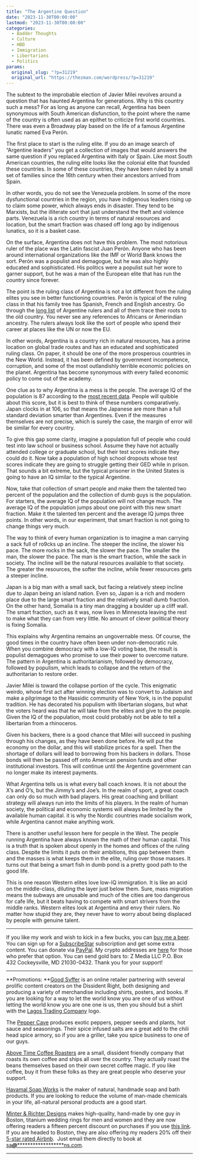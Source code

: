 ```yaml
---
title: "The Argentine Question"
date: "2023-11-30T00:00:00"
lastmod: "2023-11-30T00:00:00"
categories:
  - Badder Thoughts
  - Culture
  - HBD
  - Immigration
  - Libertarians
  - Politics
params:
  original_slug: "?p=31219"
  original_url: "https://thezman.com/wordpress/?p=31219"
---
```


The subtext to the improbable election of Javier Milei revolves around a
question that has haunted Argentina for generations. Why is this country
such a mess? For as long as anyone can recall, Argentina has been
synonymous with South American disfunction, to the point where the name
of the country is often used as an epithet to criticize first world
countries. There was even a Broadway play based on the life of a famous
Argentine lunatic named Eva Perón.

The first place to start is the ruling elite. If you do an image search
of “Argentine leaders” you get a collection of images that would answers
the same question if you replaced Argentina with Italy or Spain. Like
most South American countries, the ruling elite looks like the colonial
elite that founded these countries. In some of these countries, they
have been ruled by a small set of families since the 16th century when
their ancestors arrived from Spain.

In other words, you do not see the Venezuela problem. In some of the
more dysfunctional countries in the region, you have indigenous leaders
rising up to claim some power, which always ends in disaster. They tend
to be Marxists, but the illiterate sort that just understand the theft
and violence parts. Venezuela is a rich country in terms of natural
resources and location, but the smart fraction was chased off long ago
by indigenous lunatics, so it is a basket case.

On the surface, Argentina does not have this problem. The most notorious
ruler of the place was the Latin fascist Juan Perón. Anyone who has been
around international organizations like the IMF or World Bank knows the
sort. Perón was a populist and demagogue, but he was also highly
educated and sophisticated. His politics were a populist suit her wore
to garner support, but he was a man of the European elite that has run
the country since forever.

The point is the ruling class of Argentina is not a lot different from
the ruling elites you see in better functioning countries. Perón is
typical of the ruling class in that his family tree has Spanish, French
and English ancestry. Go through the <a
href="https://en.wikipedia.org/wiki/List_of_heads_of_state_of_Argentina"
rel="noopener" target="_blank">long list</a> of Argentine rulers and all
of them trace their roots to the old country. You never see any
references to Africans or Amerindian ancestry. The rulers always look
like the sort of people who spend their career at places like the UN or
now the EU.

In other words, Argentina is a country rich in natural resources, has a
prime location on global trade routes and has an educated and
sophisticated ruling class. On paper, it should be one of the more
prosperous countries in the New World. Instead, it has been defined by
government incompetence, corruption, and some of the most outlandishly
terrible economic policies on the planet. Argentina has become
synonymous with every failed economic policy to come out of the academy.

One clue as to why Argentina is a mess is the people. The average IQ of
the population is 87 according to the
<a href="https://www.worlddata.info/iq-by-country.php" rel="noopener"
target="_blank">most recent data</a>. People will quibble about this
score, but it is best to think of these numbers comparatively. Japan
clocks in at 106, so that means the Japanese are more than a full
standard deviation smarter than Argentines. Even if the measures
themselves are not precise, which is surely the case, the margin of
error will be similar for every country.

To give this gap some clarity, imagine a population full of people who
could test into law school or business school. Assume they have not
actually attended college or graduate school, but their test scores
indicate they could do it. Now take a population of high school dropouts
whose test scores indicate they are going to struggle getting their GED
while in prison. That sounds a bit extreme, but the typical prisoner in
the United States is going to have an IQ similar to the typical
Argentine.

Now, take that collection of smart people and make them the talented two
percent of the population and the collection of dumb guys is the
population. For starters, the average IQ of the population will not
change much. The average IQ of the population jumps about one point with
this new smart fraction. Make it the talented ten percent and the
average IQ jumps three points. In other words, in our experiment, that
smart fraction is not going to change things very much.

The way to think of every human organization is to imagine a man
carrying a sack full of ro9cks up an incline. The steeper the incline,
the slower his pace. The more rocks in the sack, the slower the pace.
The smaller the man, the slower the pace. The man is the smart fraction,
while the sack in society. The incline will be the natural resources
available to that society. The greater the resources, the softer the
incline, while fewer resources gets a steeper incline.

Japan is a big man with a small sack, but facing a relatively steep
incline due to Japan being an island nation. Even so, Japan is a rich
and modern place due to the large smart fraction and the relatively
small dumb fraction. On the other hand, Somalia is a tiny man dragging a
boulder up a cliff wall. The smart fraction, such as it was, now lives
in Minnesota leaving the rest to make what they can from very little. No
amount of clever political theory is fixing Somalia.

This explains why Argentina remains an ungovernable mess. Of course, the
good times in the country have often been under non-democratic rule.
When you combine democracy with a low-IQ voting base, the result is
populist demagogues who promise to use their power to overcome nature.
The pattern in Argentina is authoritarianism, followed by democracy,
followed by populism, which leads to collapse and the return of the
authoritarian to restore order.

Javier Milei is toward the collapse portion of the cycle. This enigmatic
weirdo, whose first act after winning election was to convert to Judaism
and make a pilgrimage to the Hassidic community of New York, is in the
populist tradition. He has decorated his populism with libertarian
slogans, but what the voters heard was that he will take from the elites
and give to the people. Given the IQ of the population, most could
probably not be able to tell a libertarian from a rhinoceros.

Given his backers, there is a good chance that Milei will succeed in
pushing through his changes, as they have been done before. He will put
the economy on the dollar, and this will stabilize prices for a spell.
Then the shortage of dollars will lead to borrowing from his backers in
dollars. Those bonds will then be passed off onto American pension funds
and other institutional investors. This will continue until the
Argentine government can no longer make its interest payments.

What Argentina tells us is what every ball coach knows. It is not about
the X’s and O’s, but the Jimmy’s and Joe’s. In the realm of sport, a
great coach can only do so much with bad players. His great coaching and
brilliant strategy will always run into the limits of his players. In
the realm of human society, the political and economic systems will
always be limited by the available human capital. it is why the Nordic
countries made socialism work, while Argentina cannot make anything
work.

There is another useful lesson here for people in the West. The people
running Argentina have always known the math of their human capital.
This is a truth that is spoken about openly in the homes and offices of
the ruling class. Despite the limits it puts on their ambitions, this
gap between them and the masses is what keeps them in the elite, ruling
over those masses. It turns out that being a smart fish in dumb pond is
a pretty good path to the good life.

This is one reason Western elites love low-IQ immigration. It is like an
acid on the middle-class, diluting the layer just below them. Sure, mass
migration means the subways are unusable and much of the cities are too
dangerous for cafe life, but it beats having to compete with smart
strivers from the middle ranks. Western elites look at Argentina and
envy their rulers. No matter how stupid they are, they never have to
worry about being displaced by people with genuine talent.

------------------------------------------------------------------------

If you like my work and wish to kick in a few bucks, you can
<a href="https://www.buymeacoffee.com/mujolulu" rel="noopener"
target="_blank">buy me a beer</a>. You can sign up for a
<a href="https://www.subscribestar.com/the-z-blog" rel="noopener"
target="_blank">SubscribeStar</a> subscription and get some extra
content. You can donate via <a
href="https://www.paypal.com/donate/?cmd=_s-xclick&amp;hosted_button_id=UDAS2Q8JYA6CN&amp;source=url"
rel="noopener" target="_blank">PayPal</a>. My crypto addresses are
<a href="https://thezman.com/wordpress/?page_id=22713" rel="noopener"
target="_blank">here</a> for those who prefer that option. You can send
gold bars to: Z Media LLC P.O. Box 432 Cockeysville, MD 21030-0432.
Thank you for your support!

------------------------------------------------------------------------

**Promotions: **<a href="https://goodsvffer.com/" rel="noopener" target="_blank">Good
Svffer</a> is an online retailer partnering with several prolific
content creators on the Dissident Right, both designing and producing a
variety of merchandise including shirts, posters, and books. If you are
looking for a way to let the world know you are one of us without
letting the world know you are one one is us, then you should but a
shirt with the
<a href="https://goodsvffer.com/products/lagos-trading-company"
rel="noopener" target="_blank">Lagos Trading Company</a> logo.

The <a href="https://peppercave.com/shop/ols/products" rel="noopener"
target="_blank">Pepper Cave</a> produces exotic peppers, pepper seeds
and plants, hot sauce and seasonings. Their spice infused salts are a
great add to the chili head spice armory, so if you are a griller, take
you spice business to one of our guys.

<a href="https://abovetimecoffee.com/" rel="noopener"
target="_blank">Above Time Coffee Roasters</a> are a small, dissident
friendly company that roasts its own coffee and ships all over the
country. They actually roast the beans themselves based on their own
secret coffee magic. If you like coffee, buy it from these folks as they
are great people who deserve your support.

<a href="https://havamalsoapworks.com/" rel="noopener"
target="_blank">Havamal Soap Works</a> is the maker of natural, handmade
soap and bath products. If you are looking to reduce the volume of
man-made chemicals in your life, all-natural personal products are a
good start.

<a href="https://www.minterandrichterdesigns.com/"
rel="noreferrer nofollow noopener" target="_blank">Minter &amp; Richter
Designs</a> makes high-quality, hand-made by one guy in Boston, titanium
wedding rings for men and women and they are now offering readers a
fifteen percent discount on purchases if you use
<a href="https://www.minterandrichterdesigns.com/discount/ZMAN"
rel="noreferrer nofollow noopener" target="_blank">this link</a>.
<span class="highlight"><span class="colour"><span class="font"><span class="size">If
you are headed to Boston, they are also offering my readers 20% off
their <a
href="https://www.airbnb.com/users/7988017/listings?user_id=7988017&amp;s=3"
rel="noopener noreferrer" target="_blank">5-star rated Airbnb</a>.  Just
email them directly to book at
<a href="mailto:sa***@*********************ns.com"
data-original-string="N9W945XWaJXYKCi4EoTO/w==cb7fweJbnh1fGCRwo6bJ6+ZlhR9AJ0Er0lYP3uGOuYjLEFG/bIKBSmp6RMqwQCkaIOB"><span
class="apbct-email-encoder"
data-original-string="u42nl/3OIGfxjOBb4Ds6kA==cb7spoHVojUO6qaL+qQC67lCto+2cY1cXBN5CgFcSTcMzCVhuk/PuATRdw2oRgI8WpS"
title="This contact has been encoded by Anti-Spam by CleanTalk. Click to decode. To finish the decoding make sure that JavaScript is enabled in your browser.">sa<span
class="apbct-blur">***</span>@<span
class="apbct-blur">*********************</span>ns.com</span></a>.</span></span></span></span>

------------------------------------------------------------------------
